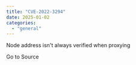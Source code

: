 ```yaml
---
title: "CVE-2022-3294"
date: 2025-01-02
categories: 
  - "general"
---
```


Node address isn't always verified when proxying

Go to Source
